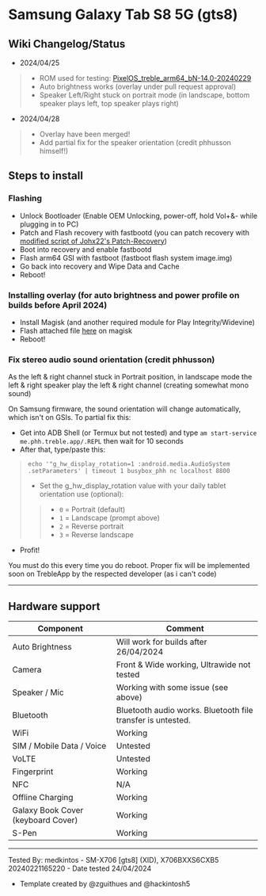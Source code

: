# Samsung Galaxy Tab S8 5G (gts8)

## Wiki Changelog/Status
* 2024/04/25
> * ROM used for testing: [PixelOS_treble_arm64_bN-14.0-20240229](https://sourceforge.net/projects/misterztr-gsi/files/PixelOS/Android%2014/PixelOS_treble_arm64_bN-14.0-20240229.img.xz/download)
> * Auto brightness works (overlay under pull request approval)
> * Speaker Left/Right stuck on portrait mode (in landscape, bottom speaker plays left, top speaker plays right)

* 2024/04/28
> * Overlay have been merged!
> * Add partial fix for the speaker orientation (credit phhusson himself!)

## Steps to install
### Flashing
* Unlock Bootloader (Enable OEM Unlocking, power-off, hold Vol+&- while plugging in to PC)
* Patch and Flash recovery with fastbootd (you can patch recovery with [modified script of Johx22's Patch-Recovery](https://xdaforums.com/t/patch-modify-stock-recovery-with-fastbootd-only-dynamic-samsung-devices-twrp-alternative.4643956/))
* Boot into recovery and enable fastbootd
* Flash arm64 GSI with fastboot (fastboot flash system image.img)
* Go back into recovery and Wipe Data and Cache
* Reboot!

### Installing overlay (for auto brightness and power profile on builds before April 2024)
* Install Magisk (and another required module for Play Integrity/Widevine)
* Flash attached file [here](https://xdaforums.com/t/installing-lineageos-gsi-on-tabs8-8-8ultra-fastbootd-edition.4660519/post-89479747) on magisk
* Reboot!

### Fix stereo audio sound orientation (credit phhusson)
As the left & right channel stuck in Portrait position, in landscape mode the left & right speaker play the left & right channel (creating somewhat mono sound)

On Samsung firmware, the sound orientation will change automatically, which isn't on GSIs. To partial fix this:
* Get into ADB Shell (or Termux but not tested) and type `am start-service me.phh.treble.app/.REPL` then wait for 10 seconds
* After that, type/paste this:

> `echo '"g_hw_display_rotation=1 :android.media.AudioSystem .setParameters' | timeout 1 busybox_phh nc localhost 8800`
> * Set the g_hw_display_rotation value with your daily tablet orientation use (optional):
>> * `0` = Portrait (default)
>> * `1` = Landscape (prompt above)
>> * `2` = Reverse portrait
>> * `3` = Reverse landscape
* Profit!

You must do this every time you do reboot. Proper fix will be implemented soon on TrebleApp by the respected developer (as i can't code)


***


## Hardware support

| Component                 |      Comment                                              |
|---------------------------|-----------------------------------------------------------|
| Auto Brightness           | Will work for builds after 26/04/2024                                                    |
| Camera                    | Front & Wide working, Ultrawide not tested                                                    |
| Speaker / Mic             | Working with some issue (see above)                                                    |
| Bluetooth                 | Bluetooth audio works. Bluetooth file transfer is untested.                                                    |
| WiFi                      | Working                                                    |
| SIM / Mobile Data / Voice          | Untested                                                    |
| VoLTE                              | Untested                                                    |
| Fingerprint                        | Working                                                    |
| NFC                                | N/A                                                    |
| Offline Charging                   | Working                                                    |
| Galaxy Book Cover (keyboard Cover) | Working                                                   |
| S-Pen             | Working                                                    |
---

Tested By: medkintos - SM-X706 [gts8] (XID), X706BXXS6CXB5 20240221165220 - Date tested 24/04/2024

- Template created by @zguithues and @hackintosh5